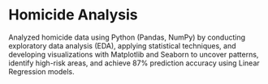 # Homicide Analysis
Analyzed homicide data using Python (Pandas, NumPy) by conducting exploratory data analysis (EDA), applying statistical
techniques, and developing visualizations with Matplotlib and Seaborn to uncover patterns, identify high-risk areas, and
achieve 87% prediction accuracy using Linear Regression models.

